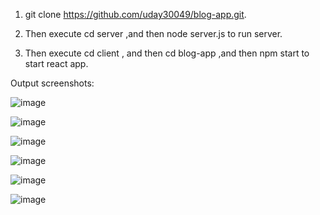 1. git clone https://github.com/uday30049/blog-app.git.

2. Then execute cd server ,and then node server.js to run server.

3. Then execute cd client , and then cd blog-app ,and then npm start to start react app.

Output screenshots:

![image](https://github.com/uday30049/blog-app/assets/112474023/7a0bbf07-7717-4a72-9250-22f4499f96ee)

![image](https://github.com/uday30049/blog-app/assets/112474023/ea3bfbbb-fb72-4531-8e38-b89c6061a5e3)

![image](https://github.com/uday30049/blog-app/assets/112474023/5a550b1d-5a94-4456-8b3d-faa5b0acf247)

![image](https://github.com/uday30049/blog-app/assets/112474023/b36e2f3a-5dd0-4f13-97a1-1579bfeea0a0)

![image](https://github.com/uday30049/blog-app/assets/112474023/4559550a-dc73-4247-9259-eaa6b203914e)

![image](https://github.com/uday30049/blog-app/assets/112474023/8b3a9be1-c58e-4858-9a36-73b23b37ae3f)








